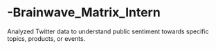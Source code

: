 # -Brainwave_Matrix_Intern
Analyzed Twitter data to understand public sentiment towards specific topics, products, or events.
